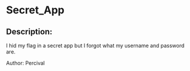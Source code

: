 
# Secret_App
## Description:
I hid my flag in a secret app but I forgot what my username and password are.

Author: Percival

